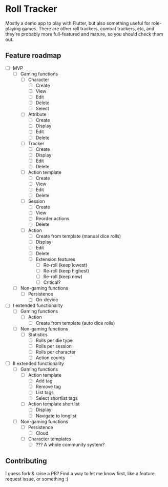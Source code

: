 # Roll Tracker

Mostly a demo app to play with Flutter, but also something useful for role-
playing games. There are other roll trackers, combat trackers, etc, and they're
probably more full-featured and mature, so you should check them out.

## Feature roadmap

- [ ] MVP
  - [ ] Gaming functions
    - [ ] Character
      - [ ] Create
      - [ ] View
      - [ ] Edit
      - [ ] Delete
      - [ ] Select
    - [ ] Attribute
      - [ ] Create
      - [ ] Display
      - [ ] Edit
      - [ ] Delete
    - [ ] Tracker
      - [ ] Create
      - [ ] Display
      - [ ] Edit
      - [ ] Delete
    - [ ] Action template
      - [ ] Create
      - [ ] View
      - [ ] Edit
      - [ ] Delete
    - [ ] Session
      - [ ] Create
      - [ ] View
      - [ ] Reorder actions
      - [ ] Delete
    - [ ] Action
      - [ ] Create from template (manual dice rolls)
      - [ ] Display
      - [ ] Edit
      - [ ] Delete
      - [ ] Extension features
        - [ ] Re-roll (keep lowest)
        - [ ] Re-roll (keep highest)
        - [ ] Re-roll (keep new)
        - [ ] Critical?
  - [ ] Non-gaming functions
    - [ ] Persistence
      - [ ] On-device
- [ ] I extended functionality
  - [ ] Gaming functions
    - [ ] Action
      - [ ] Create from template (auto dice rolls)
  - [ ] Non-gaming functions
    - [ ] Statistics
      - [ ] Rolls per die type
      - [ ] Rolls per session
      - [ ] Rolls per character
      - [ ] Action counts
- [ ] II extended functionality
  - [ ] Gaming functions
    - [ ] Action template
      - [ ] Add tag
      - [ ] Remove tag
      - [ ] List tags
      - [ ] Select shortlist tags
    - [ ] Action template shortlist
      - [ ] Display
      - [ ] Navigate to longlist
  - [ ] Non-gaming functions
    - [ ] Persistence
      - [ ] Cloud
    - [ ] Character templates
      - [ ] ??? A whole community system?

## Contributing

I guess fork & raise a PR?
Find a way to let me know first, like a feature request issue, or something :)
